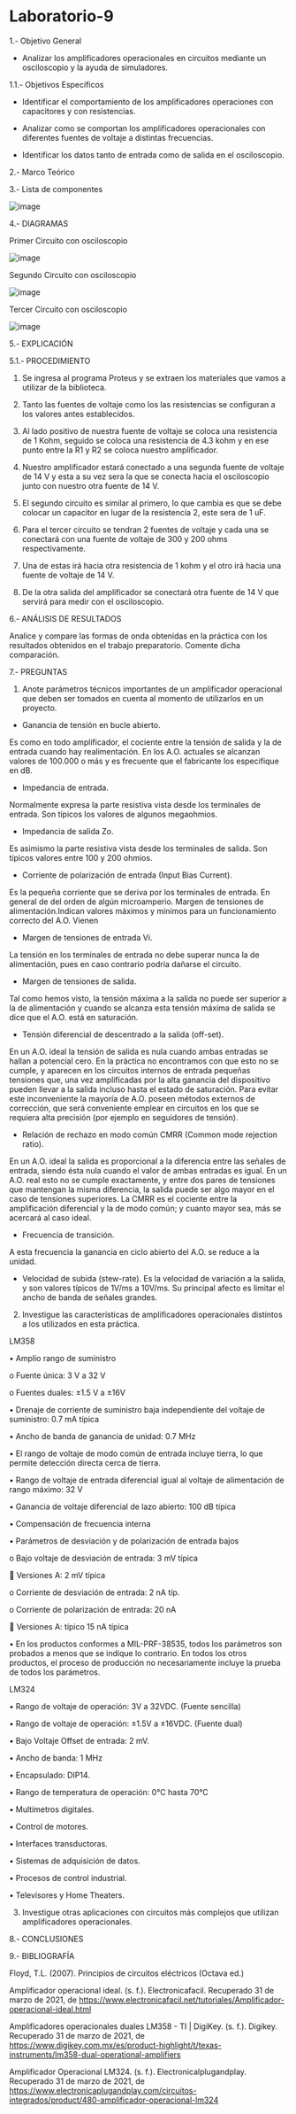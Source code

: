 # Laboratorio-9

1.- Objetivo General
 
   - Analizar los amplificadores operacionales en circuitos mediante un osciloscopio y la ayuda de simuladores.

  1.1.- Objetivos Específicos
 
   - Identificar el comportamiento de los amplificadores operaciones con capacitores y con resistencias.
   
   - Analizar como se comportan los amplificadores operacionales con diferentes fuentes de voltaje a distintas frecuencias.
    
   - Identificar los datos tanto de entrada como de salida en el osciloscopio.

 2.- Marco Teórico

 3.- Lista de componentes
 
![image](https://user-images.githubusercontent.com/76132461/113213418-c9215f80-923d-11eb-9392-6006ad30ddd9.png)

 4.- DIAGRAMAS

Primer Circuito con osciloscopio

![image](https://user-images.githubusercontent.com/76132461/113227714-f4657800-9258-11eb-829d-895035f76272.png)

Segundo Circuito con osciloscopio

![image](https://user-images.githubusercontent.com/76132461/113227781-14953700-9259-11eb-9c8d-0932f0a181f5.png)

Tercer Circuito con osciloscopio

![image](https://user-images.githubusercontent.com/76132461/113227822-2ecf1500-9259-11eb-80fe-0677ae2968b2.png)

 5.- EXPLICACIÓN
    
 5.1.- PROCEDIMIENTO

 1. Se ingresa al programa Proteus y se extraen los materiales que vamos a utilizar de la biblioteca.

2. Tanto las fuentes de voltaje como los las resistencias se configuran a los valores antes establecidos.

3. Al lado positivo de nuestra fuente de voltaje se coloca una resistencia de 1 Kohm, seguido se coloca una resistencia de 4.3 kohm y en ese punto entre la R1 y R2 se coloca nuestro amplificador.

4. Nuestro amplificador estará conectado a una segunda fuente de voltaje de 14 V y esta a su vez sera la que se conecta hacia el osciloscopio junto con nuestro otra fuente de 14 V.

5. El segundo circuito es similar al primero, lo que cambia es que se debe colocar un capacitor en lugar de la resistencia 2, este sera de 1 uF.

6. Para el tercer circuito se tendran 2 fuentes de voltaje y cada una se conectará con una fuente de voltaje de 300 y 200 ohms respectivamente.

7. Una de estas irá hacia otra resistencia de 1 kohm y el otro irá hacia una fuente de voltaje de 14 V.

8. De la otra salida del amplificador se conectará otra fuente de 14 V que servirá para medir con el osciloscopio.

6.- ANÁLISIS DE RESULTADOS

Analice y compare las formas de onda obtenidas en la práctica con los resultados obtenidos
en el trabajo preparatorio. Comente dicha comparación.

7.- PREGUNTAS

1. Anote parámetros técnicos importantes de un amplificador operacional que deben ser tomados en cuenta al momento de utilizarlos en un proyecto.

* Ganancia de tensión en bucle abierto.

Es como en todo amplificador, el cociente entre la tensión de salida y la de entrada cuando hay realimentación. En los A.O. actuales se alcanzan valores de 100.000 o más y es frecuente que el fabricante los especifique en dB.

* Impedancia de entrada.

Normalmente expresa la parte resistiva vista desde los terminales de entrada. Son típicos los valores de algunos megaohmios.

* Impedancia de salida Zo.

Es asimismo la parte resistiva vista desde los terminales de salida. Son típicos valores entre 100 y 200 ohmios.

* Corriente de polarización de entrada (Input Bias Current).

Es la pequeña corriente que se deriva por los terminales de entrada. En general de del orden de algún microamperio.
Margen de tensiones de alimentación.Indican valores máximos y mínimos para un funcionamiento correcto del A.O. Vienen

* Margen de tensiones de entrada Vi.

La tensión en los terminales de entrada no debe superar nunca la de alimentación, pues en caso contrario podría dañarse el circuito.

* Margen de tensiones de salida.

Tal como hemos visto, la tensión máxima a la salida no puede ser superior a la de alimentación y cuando se alcanza esta tensión máxima de salida se dice que el A.O. está en saturación.

* Tensión diferencial de descentrado a la salida (off-set).

En un A.O. ideal la tensión de salida es nula cuando ambas entradas se hallan a potencial cero. En la práctica no encontramos con que esto no se cumple, y aparecen en los circuitos internos de entrada pequeñas tensiones que, una vez amplificadas por la alta ganancia del dispositivo pueden llevar a la salida incluso hasta el estado de saturación. Para evitar este inconveniente la mayoría de A.O. poseen métodos externos de corrección, que será conveniente emplear en circuitos en los que se requiera alta precisión (por ejemplo en seguidores de tensión).

* Relación de rechazo en modo común CMRR (Common mode rejection ratio).

En un A.O. ideal la salida es proporcional a la diferencia entre las señales de entrada, siendo ésta nula cuando el valor de ambas entradas es igual. En un A.O. real esto no se cumple exactamente, y entre dos pares de tensiones que mantengan la misma diferencia, la salida puede ser algo mayor en el caso de tensiones superiores. La CMRR es el cociente entre la amplificación diferencial y la de modo común; y cuanto mayor sea, más se acercará al caso ideal.

* Frecuencia de transición.

A esta frecuencia la ganancia en ciclo abierto del A.O. se reduce a la unidad.

* Velocidad de subida (stew-rate).
Es la velocidad de variación a la salida, y son valores típicos de 1V/ms a 10V/ms. Su principal afecto es limitar el ancho de banda de señales grandes.

2. Investigue las características de amplificadores operacionales distintos a los utilizados en esta práctica.

LM358

•	Amplio rango de suministro

o	Fuente única: 3 V a 32 V

o	Fuentes duales: ±1.5 V a ±16V

•	Drenaje de corriente de suministro baja independiente del voltaje de suministro: 0.7 mA típica

•	Ancho de banda de ganancia de unidad: 0.7 MHz

•	El rango de voltaje de modo común de entrada incluye tierra, lo que permite detección directa cerca de tierra.

•	Rango de voltaje de entrada diferencial igual al voltaje de alimentación de rango máximo: 32 V

•	Ganancia de voltaje diferencial de lazo abierto: 100 dB típica

•	Compensación de frecuencia interna

•	Parámetros de desviación y de polarización de entrada bajos

o	Bajo voltaje de desviación de entrada: 3 mV típica

	Versiones A: 2 mV típica

o	Corriente de desviación de entrada: 2 nA típ.

o	Corriente de polarización de entrada: 20 nA

	Versiones A: típico 15 nA típica

•	En los productos conformes a MIL-PRF-38535, todos los parámetros son probados a menos que se indique lo contrario. En todos los otros productos, el proceso de producción no necesariamente incluye la prueba de todos los parámetros.


LM324

• Rango de voltaje de operación: 3V a 32VDC. (Fuente sencilla)

• Rango de voltaje de operación: ±1.5V a ±16VDC. (Fuente dual)

• Bajo Voltaje Offset de entrada: 2 mV.

• Ancho de banda: 1 MHz

• Encapsulado: DIP14.

• Rango de temperatura de operación: 0°C hasta 70°C

• Multímetros digitales.

• Control de motores.

• Interfaces transductoras.

• Sistemas de adquisición de datos.

• Procesos de control industrial.

• Televisores y Home Theaters.

3. Investigue otras aplicaciones con circuitos más complejos que utilizan amplificadores operacionales.

8.- CONCLUSIONES

9.- BIBLIOGRAFÍA

Floyd, T.L. (2007). Principios de circuitos eléctricos (Octava ed.)

Amplificador operacional ideal. (s. f.). Electronicafacil. Recuperado 31 de marzo de 2021, de https://www.electronicafacil.net/tutoriales/Amplificador-operacional-ideal.html

Amplificadores operacionales duales LM358 - TI | DigiKey. (s. f.). Digikey. Recuperado 31 de marzo de 2021, de https://www.digikey.com.mx/es/product-highlight/t/texas-instruments/lm358-dual-operational-amplifiers

Amplificador Operacional LM324. (s. f.). Electronicalplugandplay. Recuperado 31 de marzo de 2021, de https://www.electronicaplugandplay.com/circuitos-integrados/product/480-amplificador-operacional-lm324
